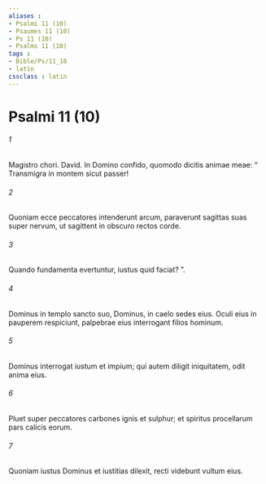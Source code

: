 ```yaml
---
aliases : 
- Psalmi 11 (10)
- Psaumes 11 (10)
- Ps 11 (10)
- Psalms 11 (10)
tags : 
- Bible/Ps/11_10
- latin
cssclass : latin
---
```


# Psalmi 11 (10)

###### 1
Magistro chori. David. In Domino confido, quomodo dicitis animae meae: “ Transmigra in montem sicut passer!
###### 2
Quoniam ecce peccatores intenderunt arcum, paraverunt sagittas suas super nervum, ut sagittent in obscuro rectos corde.
###### 3
Quando fundamenta evertuntur, iustus quid faciat? ”.
###### 4
Dominus in templo sancto suo, Dominus, in caelo sedes eius. Oculi eius in pauperem respiciunt, palpebrae eius interrogant filios hominum.
###### 5
Dominus interrogat iustum et impium; qui autem diligit iniquitatem, odit anima eius.
###### 6
Pluet super peccatores carbones ignis et sulphur; et spiritus procellarum pars calicis eorum.
###### 7
Quoniam iustus Dominus et iustitias dilexit, recti videbunt vultum eius.

